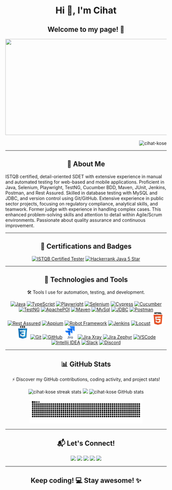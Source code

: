<p align="center">
<h1 align="center">Hi 👋, I'm Cihat</h1>
<h2 align="center">Welcome to my page! 🎉</h2>
<div align="center">
	<img src="https://media.giphy.com/media/dWesBcTLavkZuG35MI/giphy.gif" width="600" height="300"/>
</div>

<p align="right">
   <img src="https://komarev.com/ghpvc/?username=cihat-kose&label=Profile%20views&color=0e75b6&style=for-the-badge" alt="cihat-kose" />
</p>

<hr>

<h2 align="center">🎤 About Me</h2>

ISTQB certified, detail-oriented SDET with extensive experience in manual and automated testing for web-based and mobile applications. Proficient in Java, Selenium, Playwright, TestNG, Cucumber BDD, Maven, JUnit, Jenkins, Postman, and Rest Assured. Skilled in database testing with MySQL and JDBC, and version control using Git/GitHub. Extensive experience in public sector projects, focusing on regulatory compliance, analytical skills, and teamwork. Former judge with experience in handling complex cases. This enhanced problem-solving skills and attention to detail within Agile/Scrum environments. Passionate about quality assurance and continuous improvement.  

<hr>

<h2 align="center">🏅 Certifications and Badges</h2>
<p align="center">
	<a href="https://app.diplomasafe.com/en-US/s/3d17279262ab9607" target="_blank"> <img src="https://img.shields.io/badge/ISTQB-Foundation%20Level-blue?style=for-the-badge&logo=checkmarx&logoColor=white" alt="ISTQB Certified Tester"/></a>
	<a href="https://www.hackerrank.com/cihatkose" target="_blank"> <img src="https://img.shields.io/badge/Hackerrank-Java%205%20Star-yellow?style=for-the-badge&logo=hackerrank&logoColor=white" alt="Hackerrank Java 5 Star"/></a>
</p>

<hr>

<h2 align="center">🧰 Technologies and Tools</h2>
<p align="center">
🛠️ Tools I use for automation, testing, and development.
</p>

<p align="center"> 
 	<a href="https://www.java.com" target="_blank"><img src="https://cdn-icons-png.flaticon.com/512/226/226777.png" alt="Java" width="40" height="40"/></a>
	<a href="https://www.typescriptlang.org/" target="_blank"><img src="https://cdn.worldvectorlogo.com/logos/typescript.svg" alt="TypeScript" width="40" height="40"/></a>
	<a href="https://playwright.dev" target="_blank"><img src="https://playwright.dev/img/playwright-logo.svg" alt="Playwright" width="40" height="40"/></a>
 	<a href="https://www.selenium.dev" target="_blank"><img src="https://www.selenium.dev/images/selenium_logo_square_green.png" alt="Selenium" width="40" height="40"/></a>
	<a href="https://www.cypress.io" target="_blank"><img src="https://images.g2crowd.com/uploads/product/image/large_detail/large_detail_10f53e90961b98df0191922f13efd135/cypress.png" alt="Cypress" width="40" height="40"/></a>
	<a href="https://cucumber.io/" target="_blank" rel="noreferrer"> <img src="https://images.g2crowd.com/uploads/product/image/large_detail/large_detail_c40984fae76060168e91322094f05421/cucumber.png" alt="Cucumber" width="40" height="40"/></a>
	<a href="https://testng.org/doc/" target="_blank" rel="noreferrer"> <img 
src="https://www.techlistic.com/ezoimgfmt/blogger.googleusercontent.com/img/b/R29vZ2xl/AVvXsEhZNfwTzquUVN6IUb8FjEYJu1OYiyVFXWwGX8e2Xl1w9I1JBzZAYdhQOC25vLUlHYbt5AEEvU0HrmudlD0qjOnwD7npivcJRHYWhaAp7E2CKw19GNVJqhmABgdDZmIsRUwFDVOZS_8XwsyN/w400-h126/testng.png?ezimgfmt=rs:400x127/rscb1/ngcb1/notWebP" alt="TestNG" width="40" height="40"/></a>
	<a href="https://poi.apache.org/" target="_blank" rel="noreferrer"> <img src="https://static.javatpoint.com/apache-poi/images/apache-poi-tutorial.png" alt="ApachePOI" width="40" height="40"/></a>
	<a href="https://maven.apache.org/" target="_blank" rel="noreferrer"><img src="https://e7.pngegg.com/pngimages/968/16/png-clipart-apache-maven-apache-ant-gradle-apache-http-server-apache-ivy-apache-maven-text-orange-thumbnail.png" alt="Maven" width="40" 
           height="40"/></a>
	<a href="https://www.mysql.com/" target="_blank" rel="noreferrer"> <img src="https://pngimg.com/uploads/mysql/mysql_PNG9.png" alt="MySql" width="40" height="40"/></a> 
	<a href="https://docs.oracle.com/javase/8/docs/technotes/guides/jdbc/" target="_blank" rel="noreferrer"> <img src="https://www.jobscoupe.com/wp-content/uploads/2019/08/Java-JDBC.jpg" alt="JDBC" width="40" height="40"/></a> 
	<a href="https://postman.com" target="_blank" rel="noreferrer"> <img src="https://www.vectorlogo.zone/logos/getpostman/getpostman-icon.svg" alt="Postman" width="40" height="40"/></a> 
	<a href="https://rest-assured.io/" target="_blank" rel="noreferrer"> <img src="https://avatars.githubusercontent.com/u/19369327?s=280&v=4" alt="Rest Assured" width="40" height="40"/></a>
	<a href="http://appium.io/docs/en/2.0/" target="_blank" rel="noreferrer"> <img src="https://e7.pngegg.com/pngimages/372/674/png-clipart-appium-test-automation-software-testing-selenium-calabash-purple-violet-thumbnail.png" alt="Appium" width="40" height="40"/></a> 
	<a href="https://robotframework.org/" target="_blank" rel="noreferrer"> <img src="https://i.ibb.co/C114Brg/imageedit-9-3670423130.png" alt="Robot Framework" width="40" height="40"/></a> 
	<a href="https://www.jenkins.io" target="_blank" rel="noreferrer"> <img src="https://www.vectorlogo.zone/logos/jenkins/jenkins-icon.svg" alt="Jenkins" width="40" height="40"/></a> 
	<a href="https://locust.io/" target="_blank" rel="noopener noreferrer"> <img src="https://locust.io/static/img/favicon.ico" alt="Locust" width="40" height="40"/></a>
	<a href="https://www.w3.org/html/" target="_blank" rel="noreferrer"> <img src="https://raw.githubusercontent.com/devicons/devicon/master/icons/html5/html5-original-wordmark.svg" alt="HTML5" width="40" height="40"/></a>
	<a href="https://www.w3schools.com/css/" target="_blank" rel="noreferrer"> <img src="https://raw.githubusercontent.com/devicons/devicon/master/icons/css3/css3-original-wordmark.svg" alt="CSS3" width="40" height="40"/></a> 
	<a href="https://git-scm.com/" target="_blank" rel="noreferrer"> <img src="https://www.vectorlogo.zone/logos/git-scm/git-scm-icon.svg" alt="Git" width="40" height="40"/></a>
	<a href="https://github.com/" target="_blank" rel="noreferrer"> <img src="https://github.githubassets.com/images/modules/logos_page/GitHub-Mark.png" alt="GitHub" width="40" height="40"/></a>
	<a href="https://www.atlassian.com/software/jira" target="_blank" rel="noreferrer"> <img src="https://raw.githubusercontent.com/devicons/devicon/master/icons/jira/jira-original-wordmark.svg" alt="Jira" width="40" height="40"/></a>
	<a href="https://marketplace.atlassian.com/apps/1211769/xray-test-management-for-jira?tab=overview&hosting=cloud" target="_blank" rel="noreferrer"> <img src="https://is4-ssl.mzstatic.com/image/thumb/Purple123/v4/7d/de/96/7dde9601-aeb7-7ce6-9141-d0664014b017/source/60x60bb.jpg" alt="Jira Xray" width="40" height="40"/></a>
	<a href="https://marketplace.atlassian.com/apps/1213259/zephyr-scale-test-management-for-jira?tab=overview&hosting=cloud" target="_blank" rel="noreferrer"> <img src="https://marketplace-cdn.atlassian.com/files/7842850b-2144-4e63-a948-274d9e5accc1?fileType=image&mode=full-fit" alt="Jira Zephyr" width="40" height="40"/></a>
	<a href="https://code.visualstudio.com/" target="_blank" rel="noopener noreferrer"> <img src="https://upload.wikimedia.org/wikipedia/commons/9/9a/Visual_Studio_Code_1.35_icon.svg" alt="VSCode" width="40" height="40"/></a>
	<a href="https://www.jetbrains.com/idea/" target="_blank" rel="noreferrer"> <img src="https://brandslogos.com/wp-content/uploads/images/large/intellij-idea-logo.png" alt="Intellij IDEA" width="40" height="40"/></a>
        <a href="https://slack.com/intl/en-tr/" target="_blank" rel=”noopener”> <img src="https://upload.wikimedia.org/wikipedia/commons/thumb/d/d5/Slack_icon_2019.svg/2048px-Slack_icon_2019.svg.png" alt="Slack" width="40" height="40"/></a>
	<a href="https://discord.com/" target="_blank" rel=”noopener”> <img src="https://cdn4.iconfinder.com/data/icons/logos-and-brands/512/91_Discord_logo_logos-512.png" alt="Discord" width="40" height="40"/></a> 
	</p>

<hr>

<h2 align="center">📊 GitHub Stats</h2>
<p align="center">
⚡ Discover my GitHub contributions, coding activity, and project stats!
</p>

<p align="center">
    <img height="180em" src="https://streak-stats.demolab.com/?user=cihat-kose&theme=tokyonight" alt="cihat-kose streak stats"/>
    <img height="180em" src="https://github-readme-stats.vercel.app/api/top-langs/?username=cihat-kose&layout=compact&langs_count=8&theme=tokyonight"/>
    <img height="180em" src="https://github-readme-stats.vercel.app/api?username=cihat-kose&show_icons=true&theme=tokyonight" alt="cihat-kose GitHub stats"/>
</p>

<p align="center">
  <img src="https://github.com/BEPb/BEPb/raw/output/github-contribution-grid-snake.svg" width="70%"/>
</p>

<hr>

<h2 align="center">📬 Let's Connect!</h2>
<p align="center">
  <a href="https://www.linkedin.com/in/cihat-kose/" target="_blank"><img src="https://img.shields.io/badge/LINKEDIN-0077B5?style=for-the-badge&logo=linkedin&logoColor=white"></a>
  <a href="https://www.hackerrank.com/cihatkose" target="_blank"><img src="https://img.shields.io/badge/HACKERRANK-2EC866?style=for-the-badge&logo=hackerrank&logoColor=white"></a>
  <a href="https://www.postman.com/cihatkose" target="_blank"><img src="https://img.shields.io/badge/POSTMAN-FF6C37?style=for-the-badge&logo=postman&logoColor=white"></a>
  <a href="mailto:cihat.kose@hotmail.com" target="_blank"><img src="https://img.shields.io/badge/MICROSOFT%20OUTLOOK-0078D4?style=for-the-badge&logo=microsoft-outlook&logoColor=white"></a>
  <a href="mailto:cihatkose.no@gmail.com" target="_blank"><img src="https://img.shields.io/badge/GMAIL-D14836?style=for-the-badge&logo=gmail&logoColor=white"></a>
</p>

<hr>

<h2 align="center">Keep coding! 💻 Stay awesome! ✨</h2>
